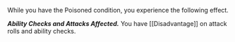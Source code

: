 While you have the Poisoned condition, you experience the following effect.

**_Ability Checks and Attacks Affected._** You have [[Disadvantage]] on attack rolls and ability checks.